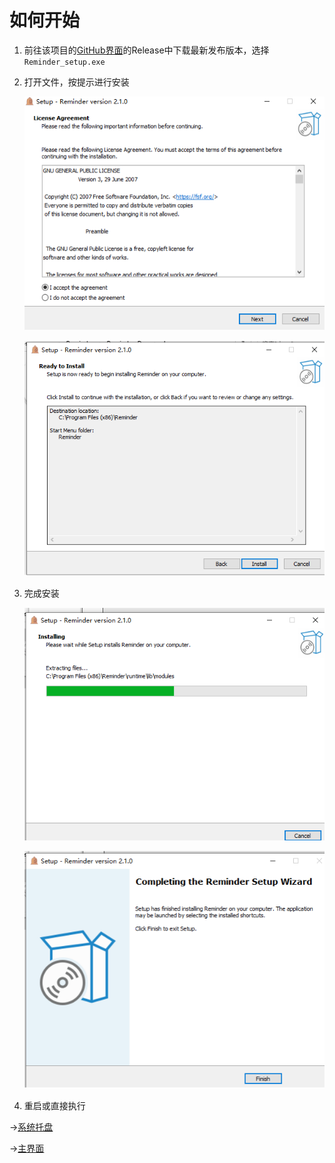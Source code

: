 # 如何开始

1. 前往该项目的[GitHub界面](https://github.com/jpchs/Reminder)的Release中下载最新发布版本，选择`Reminder_setup.exe`

2. 打开文件，按提示进行安装

   ![setup_1](./setup_1.png)

   ![setup_2](./setup_2.png)

3. 完成安装

   ![setup_3](./setup_3.png)

   ![setup_4](./setup_4.png)

4. 重启或直接执行

->[系统托盘](./托盘.md)

->[主界面](./主界面.md)

